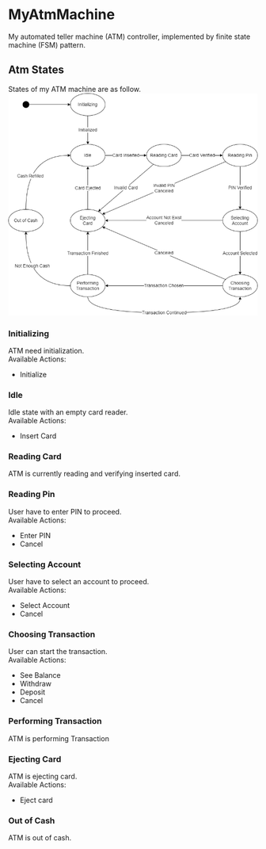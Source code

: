 # MyAtmMachine
My automated teller machine (ATM) controller, implemented by finite state machine (FSM) pattern.

## Atm States
States of my ATM machine are as follow.  
![AtmState](figures/AtmState.png)

### Initializing
ATM need initialization.  
Available Actions:
* Initialize

### Idle
Idle state with an empty card reader.  
Available Actions:
* Insert Card
### Reading Card
ATM is currently reading and verifying inserted card.

### Reading Pin
User have to enter PIN to proceed.  
Available Actions:
* Enter PIN
* Cancel

### Selecting Account
User have to select an account to proceed.  
Available Actions:
* Select Account
* Cancel

### Choosing Transaction
User can start the transaction.  
Available Actions:
* See Balance
* Withdraw
* Deposit
* Cancel

### Performing Transaction
ATM is performing Transaction

### Ejecting Card
ATM is ejecting card.  
Available Actions:
* Eject card

### Out of Cash
ATM is out of cash.
